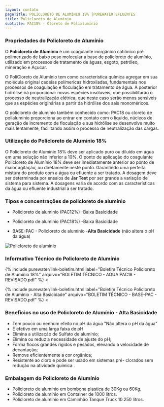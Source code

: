 ```yaml
---
layout: contato
pageTitle: POLICLORETO DE ALUMÍNIO 18% |PUREWATER EFLUENTES 
title: Policloreto de Alumínio
subtitle: PAC18% - Cloreto de Polialumínio
---
```


### Propriedades do Policloreto de Alumínio

O **Policloreto de Alumínio** é um coagulante inorgânico catiônico pré polimerizado de baixo peso molecular a base de policloreto de alumínio, utilizado em processos de tratamento de águas, esgoto, petróleo, mineração e Açucar.

O PoliCloreto de Alumínio tem como caracteristica química agregar em sua molécula original cadeias polímericas hidroxiladas, fundamentais nos processos de coagulação e floculação em tratamento de água. A posterior hidrólise irá proporcionar novas espécies insóluveis, que possibilitarão o processo de neutralização elétrica, que neste caso serão menos sensiveis que as espécies originárias a partir da hidrólise dos sais monoméricos.

O policloreto de alumínio também conhecido como: PAC18 ou cloreto de polialumínio proporciona ao entrar em contato com o líquido, núcleos de geração de incremento de floculação e sua hidrólise se desenvolve muito mais lentamente, facilitando assim o processo de neutralização das cargas. 

### Utilização do Policloreto de Alumínio 18%

O Policloreto de Alumínio 18% deve ser aplicado puro ou diluído em água em uma solução não inferior a 10%. 
O ponto de aplicação do coagulante Policloreto de Alumínio 18% deve ser imediatamente anterior ao ponto de maior agitação, ou diretamente neste ponto. 
Garantindo uma perfeita mistura do produto com a água ou efluente a ser tratado. 
A dosagem deve ser determinada por ensaios de **Jar Test** por ser grande a variação de sistema para sistema. 
A dosagens varia de acordo com as características da água ou efluente industrial a ser tratado.

### Tipos e concentrações de policloreto de alumínio

- Policloreto de aluminio (PAC12%) -Baixa Basicidade
- Policloreto de aluminio (PAC18%) -Baixa Basicidade

- BASE-PAC - Policloreto de alumínio -**Alta Basicidade** (não altera o pH da água)
    
 <img class="img-responsive pull-right" style="max-width: 35%;" src="../../website/images/Policloreto de aluminio.png" alt="Policloreto de alumínio">
   
### Informativo Técnico do Policloreto de Alumínio

>
{% include purewater/link-boletim.html 
   label="Boletim Técnico Policloreto de Alumínio 18%" 
   arquivo="BOLETIM TÉCNICO - AQUA PAC18 - REVISADO.pdf" %}
<
>
{% include purewater/link-boletim.html 
   label="Boletim Técnico Policloreto de Alumínio - Alta Basicidade" 
   arquivo="BOLETIM TÉCNICO - BASE-PAC - REVISADO.pdf" %}
 <
 
### Benefícios no uso de Policloreto de Alumínio - Alta Basicidade

- Tem pouco ou nenhum efeito no pH da água "Não altera o pH da água"
- É efetivo em uma larga faixa de pH
- Elimina a utilização de Sulfato de alumínio;
- Elimina ou reduz a necessidade de ajuste do pH;
- Forma flocos grandes rígidos e pesados, elevando a velocidade de decantação;
- Remove eficientemente a cor orgânica;
- Resistente ao cloro e pode ser usado em sistemas pré- clorados sem redução na atividade química .

### Embalagem do Policloreto de Alumínio

- Policloreto de alumínio em bombona plastica de 30Kg ou 60Kg.
- Policloreto de alumínio em Container de 1000 litros. 
- Policloreto de alumínio em Caminhão Tanque Truck 10.250 litros.




